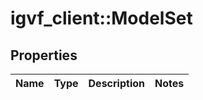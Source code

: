 # igvf_client::ModelSet


## Properties
Name | Type | Description | Notes
------------ | ------------- | ------------- | -------------


